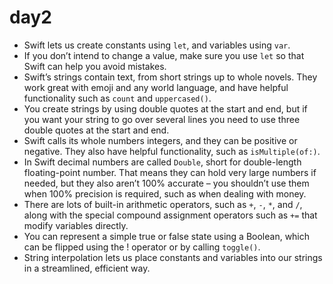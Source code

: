 # day2
- Swift lets us create constants using `let`, and variables using `var`.
- If you don’t intend to change a value, make sure you use `let` so that Swift can help you avoid mistakes.
- Swift’s strings contain text, from short strings up to whole novels. They work great with emoji and any world language, and have helpful functionality such as `count` and `uppercased()`.
- You create strings by using double quotes at the start and end, but if you want your string to go over several lines you need to use three double quotes at the start and end.
- Swift calls its whole numbers integers, and they can be positive or negative. They also have helpful functionality, such as `isMultiple(of:)`.
- In Swift decimal numbers are called `Double`, short for double-length floating-point number. That means they can hold very large numbers if needed, but they also aren’t 100% accurate – you shouldn’t use them when 100% precision is required, such as when dealing with money.
- There are lots of built-in arithmetic operators, such as `+`, `-`, `*`, and `/`, along with the special compound assignment operators such as `+=` that modify variables directly.
- You can represent a simple true or false state using a Boolean, which can be flipped using the ! operator or by calling `toggle()`.
- String interpolation lets us place constants and variables into our strings in a streamlined, efficient way.
